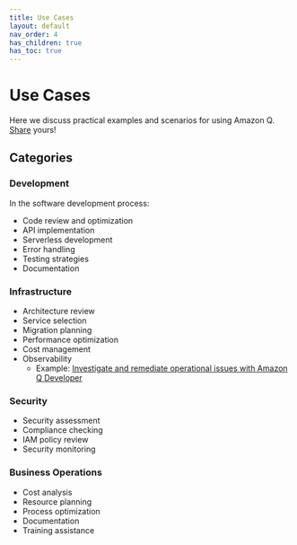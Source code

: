 ```yaml
---
title: Use Cases
layout: default
nav_order: 4
has_children: true
has_toc: true
---
```


# Use Cases

Here we discuss practical examples and scenarios for using Amazon Q.
[Share](mailto:mhausenblas@icloud.com) yours!

## Categories

### Development

In the software development process:

- Code review and optimization
- API implementation
- Serverless development
- Error handling
- Testing strategies
- Documentation

### Infrastructure

- Architecture review
- Service selection
- Migration planning
- Performance optimization
- Cost management
- Observability
  - Example: [Investigate and remediate operational issues with Amazon Q Developer](https://aws.amazon.com/blogs/aws/investigate-and-remediate-operational-issues-with-amazon-q-developer/)

### Security

- Security assessment
- Compliance checking
- IAM policy review
- Security monitoring

### Business Operations
- Cost analysis
- Resource planning
- Process optimization
- Documentation
- Training assistance
